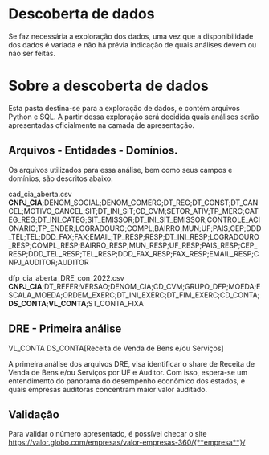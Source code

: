# Descoberta de dados
Se faz necessária a exploração dos dados, uma vez que a disponibilidade dos dados é variada e não há prévia indicação de quais análises devem ou não ser feitas. 

# Sobre a descoberta de dados
Esta pasta destina-se para a exploração de dados, e contém arquivos Python e SQL. A partir dessa exploração será decidida quais análises serão apresentadas oficialmente na camada de apresentação.

## Arquivos - Entidades - Domínios.
Os arquivos utilizados para essa análise, bem como seus campos e domínios, são descritos abaixo.

cad_cia_aberta.csv
**CNPJ_CIA**;DENOM_SOCIAL;DENOM_COMERC;DT_REG;DT_CONST;DT_CANCEL;MOTIVO_CANCEL;SIT;DT_INI_SIT;CD_CVM;SETOR_ATIV;TP_MERC;CATEG_REG;DT_INI_CATEG;SIT_EMISSOR;DT_INI_SIT_EMISSOR;CONTROLE_ACIONARIO;TP_ENDER;LOGRADOURO;COMPL;BAIRRO;MUN;UF;PAIS;CEP;DDD_TEL;TEL;DDD_FAX;FAX;EMAIL;TP_RESP;RESP;DT_INI_RESP;LOGRADOURO_RESP;COMPL_RESP;BAIRRO_RESP;MUN_RESP;UF_RESP;PAIS_RESP;CEP_RESP;DDD_TEL_RESP;TEL_RESP;DDD_FAX_RESP;FAX_RESP;EMAIL_RESP;CNPJ_AUDITOR;AUDITOR

dfp_cia_aberta_DRE_con_2022.csv
**CNPJ_CIA**;DT_REFER;VERSAO;DENOM_CIA;CD_CVM;GRUPO_DFP;MOEDA;ESCALA_MOEDA;ORDEM_EXERC;DT_INI_EXERC;DT_FIM_EXERC;CD_CONTA;**DS_CONTA**;**VL_CONTA**;ST_CONTA_FIXA


## DRE - Primeira análise
VL_CONTA
DS_CONTA[Receita de Venda de Bens e/ou Serviços] 

A primeira análise dos arquivos DRE, visa identificar o share de Receita de Venda de Bens e/ou Serviços por UF e Auditor. Com isso, espera-se um entendimento do panorama do desempenho econômico dos estados, e quais empresas auditoras concentram maior valor auditado.

## Validação
Para validar o número apresentado, é possível checar o site https://valor.globo.com/empresas/valor-empresas-360/{**empresa**}/